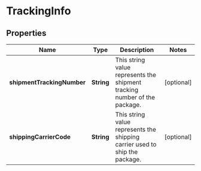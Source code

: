 # TrackingInfo

## Properties
Name | Type | Description | Notes
------------ | ------------- | ------------- | -------------
**shipmentTrackingNumber** | **String** | This string value represents the shipment tracking number of the package. |  [optional]
**shippingCarrierCode** | **String** | This string value represents the shipping carrier used to ship the package. |  [optional]
